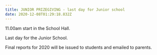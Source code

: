 ```yaml
---
title: JUNIOR PRIZEGIVING - last day for Junior school
date: 2020-12-08T01:29:18.832Z
---
```

11.00am start in the School Hall.

Last day for the Junior School.

Final reports for 2020 will be issued to students and emailed to parents.